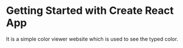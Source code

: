 # Getting Started with Create React App
It is a simple color viewer website which is used to see the typed color.